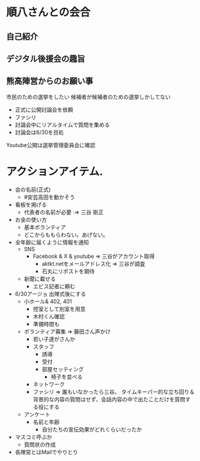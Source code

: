 # 順八さんとの会合

## 自己紹介

## デジタル後援会の趣旨

## 熊高陣営からのお願い事
市民のための選挙をしたい
候補者が候補者のための選挙しかしてない


- 正式に公開討論会を依頼
- ファシリ
- 討論会中にリアルタイムで質問を集める
- 討論会は6/30を目処

Youtube公開は選挙管理委員会に確認


# アクションアイテム.
- 会の名前(正式)
  - #安芸高田を動かそう
- 看板を掲げる
  - 代表者の名前が必要 :=> 三谷 剛正
- お金の使い方
  - 基本ボランティア
  - どこからももらわない。あげない。
- 全年齢に届くように情報を通知
  - SNS
    - Facebook & X & youtube => 三谷がアカウント取得
      - aktkt.netをメールアドレス化 => 三谷が調査
      - 石丸にリポストを期待
  - 新聞に載せる
    - エビス記者に頼む
- 6/30アージョ 出陣式後にする
  - 小ホール& 402, 401
    - 控室として別室を用意
    - 木村くん確認
    - 準備時間も
  - ボランティア募集 => 藤田さん声かけ
    - 若い子達がさんか
    - スタッフ
      - 誘導
      - 受付
      - 部屋セッティング
        - 椅子を並べる
    - ネットワーク
    - ファシリ => 誰もいなかったら三谷。 タイムキーパー的な立ち回り＆背景的な内容の質問はせず、会話内容の中で出たことだけを質問する役にする
  - アンケート
    - 名前と年齢
      - 自分たちの宣伝効果がどれくらいだったか
- マスコミ呼ぶか
  - 質問状の作成
- 各陣営とはMailでやりとり


